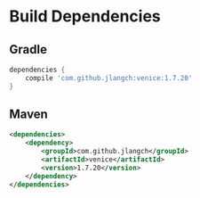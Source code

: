 # Build Dependencies


## Gradle

```groovy
dependencies {
    compile 'com.github.jlangch:venice:1.7.20'
}
```

## Maven

```xml
<dependencies>
    <dependency>
        <groupId>com.github.jlangch</groupId>
        <artifactId>venice</artifactId>
        <version>1.7.20</version>
    </dependency>
</dependencies>
```
